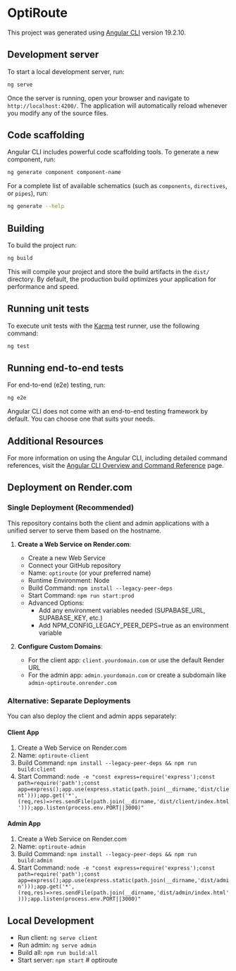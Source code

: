 # OptiRoute

This project was generated using [Angular CLI](https://github.com/angular/angular-cli) version 19.2.10.

## Development server

To start a local development server, run:

```bash
ng serve
```

Once the server is running, open your browser and navigate to `http://localhost:4200/`. The application will automatically reload whenever you modify any of the source files.

## Code scaffolding

Angular CLI includes powerful code scaffolding tools. To generate a new component, run:

```bash
ng generate component component-name
```

For a complete list of available schematics (such as `components`, `directives`, or `pipes`), run:

```bash
ng generate --help
```

## Building

To build the project run:

```bash
ng build
```

This will compile your project and store the build artifacts in the `dist/` directory. By default, the production build optimizes your application for performance and speed.

## Running unit tests

To execute unit tests with the [Karma](https://karma-runner.github.io) test runner, use the following command:

```bash
ng test
```

## Running end-to-end tests

For end-to-end (e2e) testing, run:

```bash
ng e2e
```

Angular CLI does not come with an end-to-end testing framework by default. You can choose one that suits your needs.

## Additional Resources

For more information on using the Angular CLI, including detailed command references, visit the [Angular CLI Overview and Command Reference](https://angular.dev/tools/cli) page.

## Deployment on Render.com

### Single Deployment (Recommended)

This repository contains both the client and admin applications with a unified server to serve them based on the hostname.

1. **Create a Web Service on Render.com**:
   - Create a new Web Service
   - Connect your GitHub repository
   - Name: `optiroute` (or your preferred name)
   - Runtime Environment: Node
   - Build Command: `npm install --legacy-peer-deps`
   - Start Command: `npm run start:prod`
   - Advanced Options:
     - Add any environment variables needed (SUPABASE_URL, SUPABASE_KEY, etc.)
     - Add NPM_CONFIG_LEGACY_PEER_DEPS=true as an environment variable

2. **Configure Custom Domains**:
   - For the client app: `client.yourdomain.com` or use the default Render URL
   - For the admin app: `admin.yourdomain.com` or create a subdomain like `admin-optiroute.onrender.com`

### Alternative: Separate Deployments

You can also deploy the client and admin apps separately:

#### Client App
1. Create a Web Service on Render.com
2. Name: `optiroute-client`
3. Build Command: `npm install --legacy-peer-deps && npm run build:client`
4. Start Command: `node -e "const express=require('express');const path=require('path');const app=express();app.use(express.static(path.join(__dirname,'dist/client')));app.get('*',(req,res)=>res.sendFile(path.join(__dirname,'dist/client/index.html')));app.listen(process.env.PORT||3000)"`

#### Admin App
1. Create a Web Service on Render.com
2. Name: `optiroute-admin`
3. Build Command: `npm install --legacy-peer-deps && npm run build:admin`
4. Start Command: `node -e "const express=require('express');const path=require('path');const app=express();app.use(express.static(path.join(__dirname,'dist/admin')));app.get('*',(req,res)=>res.sendFile(path.join(__dirname,'dist/admin/index.html')));app.listen(process.env.PORT||3000)"`

## Local Development

- Run client: `ng serve client`
- Run admin: `ng serve admin`
- Build all: `npm run build:all`
- Start server: `npm start`
#   o p t i r o u t e 
 
 